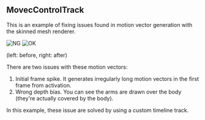 MovecControlTrack
-----------------

This is an example of fixing issues found in motion vector generation with the
skinned mesh renderer.

![NG](https://i.imgur.com/Z364VbK.gif)
![OK](https://i.imgur.com/xoJOXUw.gif)

(left: before, right: after)

There are two issues with these motion vectors:

1. Initial frame spike. It generates irregularly long motion vectors in the
   first frame from activation.
2. Wrong depth bias. You can see the arms are drawn over the body (they're
   actually covered by the body).

In this example, these issue are solved by using a custom timeline track.
